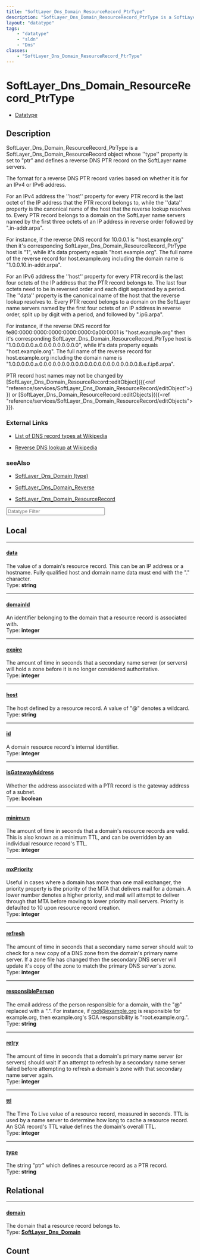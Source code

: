 ```yaml
---
title: "SoftLayer_Dns_Domain_ResourceRecord_PtrType"
description: "SoftLayer_Dns_Domain_ResourceRecord_PtrType is a SoftLayer_Dns_Domain_ResourceRecord object whose ''type'' property is s... "
layout: "datatype"
tags:
    - "datatype"
    - "sldn"
    - "Dns"
classes:
    - "SoftLayer_Dns_Domain_ResourceRecord_PtrType"
---
```


# SoftLayer_Dns_Domain_ResourceRecord_PtrType
<div id='service-datatype'>
    <ul id='sldn-reference-tabs'>
        <li id='datatype'> <a href='/reference/datatypes/SoftLayer_Dns_Domain_ResourceRecord_PtrType' >Datatype</a></li>
    </ul>
</div>

## Description 


SoftLayer_Dns_Domain_ResourceRecord_PtrType is a SoftLayer_Dns_Domain_ResourceRecord object whose ''type'' property is set to "ptr" and defines a reverse DNS PTR record on the SoftLayer name servers. 

The format for a reverse DNS PTR record varies based on whether it is for an IPv4 or IPv6 address. 

For an IPv4 address the ''host'' property for every PTR record is the last octet of the IP address that the PTR record belongs to, while the ''data'' property is the canonical name of the host that the reverse lookup resolves to. Every PTR record belongs to a domain on the SoftLayer name servers named by the first three octets of an IP address in reverse order followed by ".in-addr.arpa". 

For instance, if the reverse DNS record for 10.0.0.1 is "host.example.org" then it's corresponding SoftLayer_Dns_Domain_ResourceRecord_PtrType host is "1", while it's data property equals "host.example.org". The full name of the reverse record for host.example.org including the domain name is "1.0.0.10.in-addr.arpa". 

For an IPv6 address the ''host'' property for every PTR record is the last four octets of the IP address that the PTR record belongs to.  The last four octets need to be in reversed order and each digit separated by a period.  The ''data'' property is the canonical name of the host that the reverse lookup resolves to.  Every PTR record belongs to a domain on the SoftLayer name servers named by the first four octets of an IP address in reverse order, split up by digit with a period, and followed by ".ip6.arpa". 

For instance, if the reverse DNS record for fe80:0000:0000:0000:0000:0000:0a00:0001 is "host.example.org" then it's corresponding SoftLayer_Dns_Domain_ResourceRecord_PtrType host is "1.0.0.0.0.0.a.0.0.0.0.0.0.0.0.0", while it's data property equals "host.example.org". The full name of the reverse record for host.example.org including the domain name is "1.0.0.0.0.0.a.0.0.0.0.0.0.0.0.0.0.0.0.0.0.0.0.0.0.0.0.0.0.8.e.f.ip6.arpa". 

PTR record host names may not be changed by [SoftLayer_Dns_Domain_ResourceRecord::editObject]({{<ref "reference/services/SoftLayer_Dns_Domain_ResourceRecord/editObject">}}) or [SoftLayer_Dns_Domain_ResourceRecord::editObjects]({{<ref "reference/services/SoftLayer_Dns_Domain_ResourceRecord/editObjects">}}). 

### External Links


* [List of DNS record types at Wikipedia](http://en.wikipedia.org/wiki/List_of_DNS_record_types)


* [Reverse DNS lookup at Wikipedia](http://en.wikipedia.org/wiki/Reverse_DNS_lookup)




### seeAlso

* [SoftLayer_Dns_Domain (type)](/reference/datatypes/SoftLayer_Dns_Domain (type) )


* [SoftLayer_Dns_Domain_Reverse](/reference/datatypes/SoftLayer_Dns_Domain_Reverse )


* [SoftLayer_Dns_Domain_ResourceRecord](/reference/services/SoftLayer_Dns_Domain_ResourceRecord )




<!-- Filer BEGIN -->
<div class="view-filters">
        <div class="clearfix">
            <div class="search-input-box">
                <input placeholder="Datatype Filter" onkeyup="titleSearch(inputId='prop-input', divId='properties', elementClass='prop-row')" 
                    type="text" id="prop-input" value="" size="30" maxlength="128" class="form-text">
            </div>
        </div>
</div>
<!-- Filer END -->

<div id="properties" class="content">
<div id="localProperties" class="prop-content" >

## Local
<div class="prop-row">

-----
[data]: #data
#### [data]
The value of a domain's resource record. This can be an IP address or a hostname. Fully qualified host and domain name data must end with the "." character.   
<span class="type-label">Type: </span>**string**  



</div>
<div class="prop-row">

-----
[domainId]: #domainid
#### [domainId]
An identifier belonging to the domain that a resource record is associated with.  
<span class="type-label">Type: </span>**integer**  



</div>
<div class="prop-row">

-----
[expire]: #expire
#### [expire]
The amount of time in seconds that a secondary name server (or servers) will hold a zone before it is no longer considered authoritative.   
<span class="type-label">Type: </span>**integer**  



</div>
<div class="prop-row">

-----
[host]: #host
#### [host]
The host defined by a resource record. A value of "@" denotes a wildcard.  
<span class="type-label">Type: </span>**string**  



</div>
<div class="prop-row">

-----
[id]: #id
#### [id]
A domain resource record's internal identifier.  
<span class="type-label">Type: </span>**integer**  



</div>
<div class="prop-row">

-----
[isGatewayAddress]: #isgatewayaddress
#### [isGatewayAddress]
Whether the address associated with a PTR record is the gateway address of a subnet.  
<span class="type-label">Type: </span>**boolean**  



</div>
<div class="prop-row">

-----
[minimum]: #minimum
#### [minimum]
The amount of time in seconds that a domain's resource records are valid. This is also known as a minimum TTL, and can be overridden by an individual resource record's TTL.   
<span class="type-label">Type: </span>**integer**  



</div>
<div class="prop-row">

-----
[mxPriority]: #mxpriority
#### [mxPriority]
Useful in cases where a domain has more than one mail exchanger, the priority property is the priority of the MTA that delivers mail for a domain. A lower number denotes a higher priority, and mail will attempt to deliver through that MTA before moving to lower priority mail servers. Priority is defaulted to 10 upon resource record creation.   
<span class="type-label">Type: </span>**integer**  



</div>
<div class="prop-row">

-----
[refresh]: #refresh
#### [refresh]
The amount of time in seconds that a secondary name server should wait to check for a new copy of a DNS zone from the domain's primary name server. If a zone file has changed then the secondary DNS server will update it's copy of the zone to match the primary DNS server's zone.   
<span class="type-label">Type: </span>**integer**  



</div>
<div class="prop-row">

-----
[responsiblePerson]: #responsibleperson
#### [responsiblePerson]
The email address of the person responsible for a domain, with the "@" replaced with a ".". For instance, if root@example.org is responsible for example.org, then example.org's SOA responsibility is "root.example.org.".   
<span class="type-label">Type: </span>**string**  



</div>
<div class="prop-row">

-----
[retry]: #retry
#### [retry]
The amount of time in seconds that a domain's primary name server (or servers) should wait if an attempt to refresh by a secondary name server failed before attempting to refresh a domain's zone with that secondary name server again.   
<span class="type-label">Type: </span>**integer**  



</div>
<div class="prop-row">

-----
[ttl]: #ttl
#### [ttl]
The Time To Live value of a resource record, measured in seconds. TTL is used by a name server to determine how long to cache a resource record. An SOA record's TTL value defines the domain's overall TTL.   
<span class="type-label">Type: </span>**integer**  



</div>
<div class="prop-row">

-----
[type]: #type
#### [type]
The string "ptr" which defines a resource record as a PTR record.  
<span class="type-label">Type: </span>**string**  



</div>
</div>
<!-- LOCAL PROPERTY END -->

<div id="relationalProperties"  class="prop-content" >

## Relational
<div class="prop-row">

-----
[domain]: #domain
#### [domain]
The domain that a resource record belongs to.  
<span class="type-label">Type: </span>**<a href='/reference/datatypes/SoftLayer_Dns_Domain'>SoftLayer_Dns_Domain </a>**  



</div>

## Count
</div>


